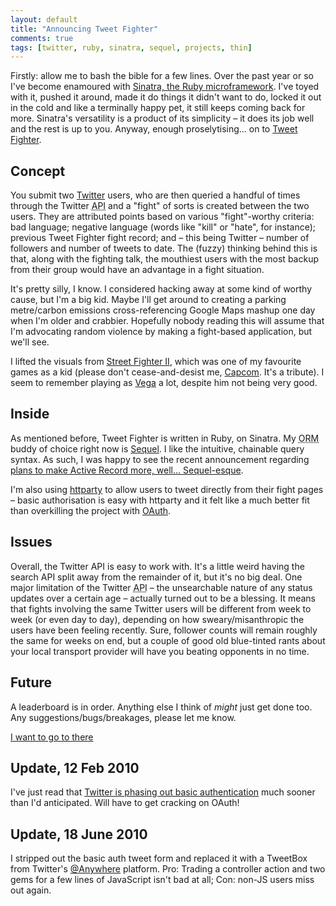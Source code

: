 ```yaml
---
layout: default
title: "Announcing Tweet Fighter"
comments: true
tags: [twitter, ruby, sinatra, sequel, projects, thin]
---
```


Firstly: allow me to bash the bible for a few lines.  Over the past year or so I've become enamoured with <a href="http://www.sinatrarb.com/" title="Sinatra, a Ruby HTTP framework">Sinatra, the Ruby microframework</a>.  I've toyed with it, pushed it around, made it do things it didn't want to do, locked it out in the cold and like a terminally happy pet, it still keeps coming back for more.  Sinatra's versatility is a product of its simplicity &#8211; it does its job well and the rest is up to you.  Anyway, enough proselytising&hellip; on to <a href="http://tweetfight.me">Tweet Fighter</a>.

<!--more-->

## Concept

You submit two <a href="http://twitter.com">Twitter</a> users, who are then queried a handful of times through the Twitter <acronym title="Application Programming Interface">API</acronym> and a "fight" of sorts is created between the two users.  They are attributed points based on various "fight"-worthy criteria: bad language; negative language (words like "kill" or "hate", for instance); previous Tweet Fighter fight record; and &#8211; this being Twitter &#8211; number of followers and number of tweets to date.  The (fuzzy) thinking behind this is that, along with the fighting talk, the mouthiest users with the most backup from their group would have an advantage in a fight situation.

It's pretty silly, I know.  I considered hacking away at some kind of worthy cause, but I'm a big kid.  Maybe I'll get around to creating a parking metre/carbon emissions cross-referencing Google Maps mashup one day when I'm older and crabbier.  Hopefully nobody reading this will assume that I'm advocating random violence by making a fight-based application, but we'll see.

I lifted the visuals from <a href="http://en.wikipedia.org/wiki/Street_Fighter_II" title="Street Fighter II on Wikipedia">Street Fighter II</a>, which was one of my favourite games as a kid (please don't cease-and-desist me, <a href="http://en.wikipedia.org/wiki/Capcom" title="Capcom on Wikipedia">Capcom</a>.  It's a tribute).  I seem to remember playing as <a href="http://en.wikipedia.org/wiki/Vega_%28Street_Fighter%29" title="Vega, the Street Fighter character, on Wikipedia">Vega</a> a lot, despite him not being very good.

## Inside

As mentioned before, Tweet Fighter is written in Ruby, on Sinatra.  My <acronym title="Object Relational Mapping">ORM</acronym> buddy of choice right now is <a href="http://sequel.rubyforge.org/" title="Sequel at Rubyforge">Sequel</a>.  I like the intuitive, chainable query syntax.  As such, I was happy to see the recent announcement regarding <a href="http://m.onkey.org/2010/1/22/active-record-query-interface" title="Pratik's post about the future of the Active Record's query interface">plans to make Active Record more, well&hellip; Sequel-esque</a>.

I'm also using <a href="http://github.com/jnunemaker/httparty" title="httparty source code at GitHub">httparty</a> to allow users to tweet directly from their fight pages &#8211; basic authorisation is easy with httparty and it felt like a much better fit than overkilling the project with <a href="http://oauth.net/" title="OAuth, the open authorisation protocol">OAuth</a>.

## Issues

Overall, the Twitter API is easy to work with.  It's a little weird having the search API split away from the remainder of it, but it's no big deal.  One major limitation of the Twitter <acronym title="Application Programming Interface">API</acronym> &#8211; the unsearchable nature of any status updates over a certain age &#8211; actually turned out to be a blessing.  It means that fights involving the same Twitter users will be different from week to week (or even day to day), depending on how sweary/misanthropic the users have been feeling recently.  Sure, follower counts will remain roughly the same for weeks on end, but a couple of good old blue-tinted rants about your local transport provider will have you beating opponents in no time.

## Future

A leaderboard is in order.  Anything else I think of <em>might</em> just get done too.  Any suggestions/bugs/breakages, please let me know.

<p><a href="http://tweetfight.me" title="Tweet Fighter">I want to go to there</a></p>

## Update, 12 Feb 2010

I've just read that <a href="http://groups.google.com/group/twitter-development-talk/browse_thread/thread/c2c4963061422f28?pli=1" title="Twitter Development Talk on Google Groups">Twitter is phasing out basic authentication</a> much sooner than I'd anticipated.  Will have to get cracking on OAuth!

## Update, 18 June 2010

I stripped out the basic auth tweet form and replaced it with a TweetBox from Twitter's <a href="http://dev.twitter.com/anywhere" title="@Anywhere">@Anywhere</a> platform.  Pro: Trading a controller action and two gems for a few lines of JavaScript isn't bad at all;  Con: non-JS users miss out again.
